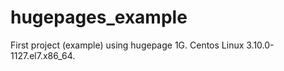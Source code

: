 # hugepages_example
First project (example) using hugepage 1G.
Centos Linux 3.10.0-1127.el7.x86_64.

